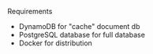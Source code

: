 Requirements
- DynamoDB for "cache" document db
- PostgreSQL database for full database
- Docker for distribution